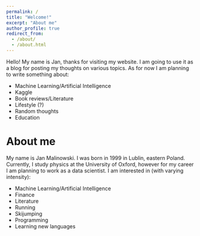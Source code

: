 ```yaml
---
permalink: /
title: "Welcome!"
excerpt: "About me"
author_profile: true
redirect_from: 
  - /about/
  - /about.html
---
```


Hello! My name is Jan, thanks for visiting my website. I am going to use it as a blog for posting my thoughts on various topics. As for now I am planning to write something about:

- Machine Learning/Artificial Intelligence
- Kaggle
- Book reviews/Literature
- Lifestyle (?)
- Random thoughts
- Education

# About me

My name is Jan Malinowski. I was born in 1999 in Lublin, eastern Poland. Currently, I study physics at the University of Oxford, however for my career I am planning to work as a data scientist.
I am interested in (with varying intensity):

- Machine Learning/Artificial Intelligence
- Finance
- Literature
- Running
- Skijumping
- Programming
- Learning new languages

